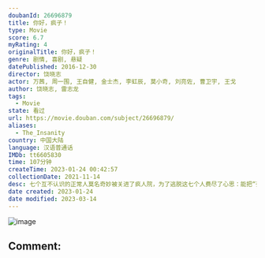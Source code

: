 ```yaml
---
doubanId: 26696879
title: 你好，疯子！
type: Movie
score: 6.7
myRating: 4
originalTitle: 你好，疯子！
genre: 剧情, 喜剧, 悬疑
datePublished: 2016-12-30
director: 饶晓志
actor: 万茜, 周一围, 王自健, 金士杰, 李虹辰, 莫小奇, 刘亮佐, 曹卫宇, 王戈
author: 饶晓志, 雷志龙
tags:
  - Movie
state: 看过
url: https://movie.douban.com/subject/26696879/
aliases:
  - The_Insanity
country: 中国大陆
language: 汉语普通话
IMDb: tt6605830
time: 107分钟
createTime: 2023-01-24 00:42:57
collectionDate: 2021-11-14
desc: 七个互不认识的正常人莫名奇妙被关进了疯人院，为了逃脱这七个人费尽了心思：能把“死人说活”的话唠律师马睿（王自健饰）、出口成章但性格懦弱的历史老师萧乃恩（金士杰饰）、“混不吝”的记者李正（周一围饰...
date created: 2023-01-24
date modified: 2023-03-14
---
```


![image](p2408394301.jpg)

Comment:
---
